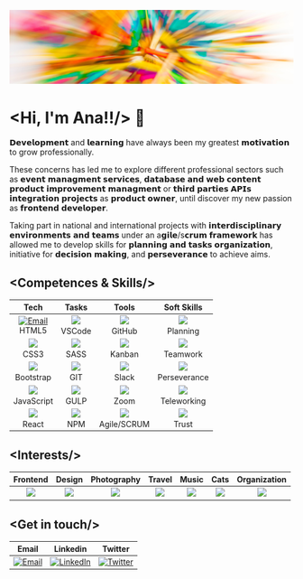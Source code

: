 ![Ana Guerra Abaroa Profile](profile_banner.jpg)


# <Hi, I'm Ana!!/> :wave:

𝗗𝗲𝘃𝗲𝗹𝗼𝗽𝗺𝗲𝗻𝘁 and 𝗹𝗲𝗮𝗿𝗻𝗶𝗻𝗴 have always been my greatest 𝗺𝗼𝘁𝗶𝘃𝗮𝘁𝗶𝗼𝗻 to grow professionally. 

These concerns has led me to explore different professional sectors such as 𝗲𝘃𝗲𝗻𝘁 𝗺𝗮𝗻𝗮𝗴𝗺𝗲𝗻𝘁 𝘀𝗲𝗿𝘃𝗶𝗰𝗲𝘀, 𝗱𝗮𝘁𝗮𝗯𝗮𝘀𝗲 𝗮𝗻𝗱 𝘄𝗲𝗯 𝗰𝗼𝗻𝘁𝗲𝗻𝘁 𝗽𝗿𝗼𝗱𝘂𝗰𝘁 𝗶𝗺𝗽𝗿𝗼𝘃𝗲𝗺𝗲𝗻𝘁 𝗺𝗮𝗻𝗮𝗴𝗺𝗲𝗻𝘁 or 𝘁𝗵𝗶𝗿𝗱 𝗽𝗮𝗿𝘁𝗶𝗲𝘀 𝗔𝗣𝗜𝘀 𝗶𝗻𝘁𝗲𝗴𝗿𝗮𝘁𝗶𝗼𝗻 𝗽𝗿𝗼𝗷𝗲𝗰𝘁𝘀 as 𝗽𝗿𝗼𝗱𝘂𝗰𝘁 𝗼𝘄𝗻𝗲𝗿, until discover my new passion as 𝗳𝗿𝗼𝗻𝘁𝗲𝗻𝗱 𝗱𝗲𝘃𝗲𝗹𝗼𝗽𝗲𝗿.

Taking part in national and international projects with 𝗶𝗻𝘁𝗲𝗿𝗱𝗶𝘀𝗰𝗶𝗽𝗹𝗶𝗻𝗮𝗿𝘆 𝗲𝗻𝘃𝗶𝗿𝗼𝗻𝗺𝗲𝗻𝘁𝘀 𝗮𝗻𝗱 𝘁𝗲𝗮𝗺𝘀 under an a𝗴𝗶𝗹𝗲/s𝗰𝗿𝘂𝗺 𝗳𝗿𝗮𝗺𝗲𝘄𝗼𝗿𝗸 has allowed me to develop skills for 𝗽𝗹𝗮𝗻𝗻𝗶𝗻𝗴 𝗮𝗻𝗱 𝘁𝗮𝘀𝗸𝘀 𝗼𝗿𝗴𝗮𝗻𝗶𝘇𝗮𝘁𝗶𝗼𝗻, initiative for 𝗱𝗲𝗰𝗶𝘀𝗶𝗼𝗻 𝗺𝗮𝗸𝗶𝗻𝗴, and 𝗽𝗲𝗿𝘀𝗲𝘃𝗲𝗿𝗮𝗻𝗰𝗲 to achieve aims.

## <**Competences & Skills**/>

| Tech | Tasks | Tools | Soft Skills |
| :---: | :---: | :---: | :---: |
|<a href="https://html.spec.whatwg.org/" target="_blank"><img alt="Email" src="https://icon-icons.com/icons2/1298/PNG/32/2333390-html-html5-internet-website_85590.png"></a><br>HTML5 |  <img src="https://icon-icons.com/icons2/2148/PNG/32/vscode_icon_131899.png"><br> VSCode | <img src="https://icon-icons.com/icons2/509/PNG/32/Github_icon-icons.com_49946.png"><br>GitHub | <img src="https://icon-icons.com/icons2/37/PNG/32/configuration_3620.png"><br>Planning | 
| <img src = "https://icon-icons.com/icons2/512/PNG/32/css3-02_icon-icons.com_50917.png"><br>CSS3 | <img src="https://icon-icons.com/icons2/2389/PNG/32/sass_alt_logo_icon_144910.png"><br>SASS | <img src = "https://icon-icons.com/icons2/2644/PNG/32/kanban_fill_icon_159491.png"><br>Kanban | <img src="https://icon-icons.com/icons2/2387/PNG/32/meetings_meeting_table_people_work_icon_144587.png"><br>Teamwork | 
| <img src = "https://icon-icons.com/icons2/2389/PNG/32/bootstrap_logo_icon_145442.png"><br>Bootstrap | <img src="https://icon-icons.com/icons2/512/PNG/32/vc-git_icon-icons.com_50729.png"><br>GIT | <img src = "https://icon-icons.com/icons2/2367/PNG/32/slack_logo_icon_143511.png"><br>Slack | <img src="https://icon-icons.com/icons2/2249/PNG/32/briefcase_clock_outline_icon_139866.png"><br>Perseverance  |
| <img src="https://icon-icons.com/icons2/2248/PNG/32/language_javascript_icon_135455.png"><br>JavaScript | <img src="https://icon-icons.com/icons2/2389/PNG/32/gulp_logo_icon_145213.png"><br>GULP | <img src="https://icon-icons.com/icons2/2389/PNG/32/zoom_logo_icon_144706.png"><br>Zoom | <img src="https://icon-icons.com/icons2/37/PNG/32/headphones_3762.png"><br>Teleworking |
| <img src="https://icon-icons.com/icons2/2622/PNG/32/brand_react_icon_158742.png"><br>React |  <img src = "https://icon-icons.com/icons2/2148/PNG/32/npm_old_icon_132179.png"><br>NPM | <img src = "https://icon-icons.com/icons2/2622/PNG/32/brand_scrum_icon_158716.png"><br>Agile/SCRUM | <img src = "https://icon-icons.com/icons2/656/PNG/32/share_analytics_file_data_online_web_icon-icons.com_59981.png"><br>Trust | 

## <**Interests**/>

|Frontend | Design | Photography | Travel | Music | Cats | Organization |
| :---: | :---: | :---: | :---: | :---: | :---: | :---: |
|  <img src = "https://icon-icons.com/icons2/936/PNG/32/open-laptop-computer_icon-icons.com_73474.png"> |  <img src = "https://icon-icons.com/icons2/2334/PNG/32/mouse_pencil_graphic_design_draw_icon_142330.png"> |  <img src = "https://icon-icons.com/icons2/37/PNG/32/slr_camera_application_slr_3037.png"> | <img src = "https://icon-icons.com/icons2/1862/PNG/32/planetearth_118372.png"> |  <img src = "https://icon-icons.com/icons2/37/PNG/32/note_audio_music_3097.png"> |  <img src = "https://icon-icons.com/icons2/67/PNG/32/cat_13469.png"> | <img src = "https://icon-icons.com/icons2/37/PNG/32/purchaseorderapplication_compra_orde_4474.png"> |

## <**Get in touch**/>

|Email | Linkedin | Twitter |
| :---: | :---: | :---: | 
| <a href="mailto:ana.guerra.abaroa@gmail.com" target="_blank"><img alt="Email" src="https://icon-icons.com/icons2/933/PNG/32/gmail-logo_icon-icons.com_72739.png"></a> | <a href="https://www.linkedin.com/in/anaguerraabaroa/" target="_blank"><img alt="LinkedIn" src="https://icon-icons.com/icons2/1/PNG/32/sociallinkedin_member_70.png"></a> | <a href="https://twitter.com/anaguerraabaroa/" target="_blank"><img alt="Twitter" src="https://icon-icons.com/icons2/933/PNG/32/twitter-logo-on-black-background_icon-icons.com_72503.png"></a> |
